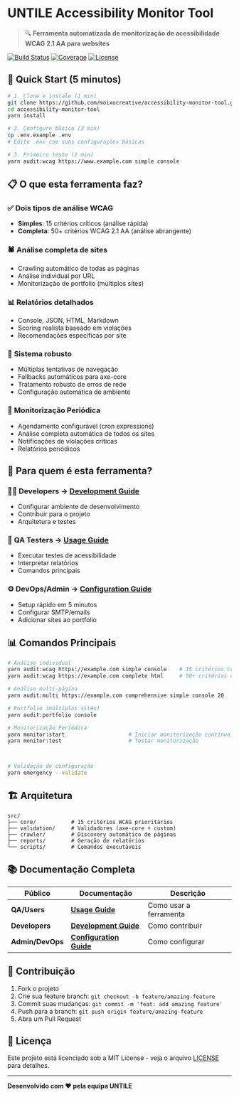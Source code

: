 # UNTILE Accessibility Monitor Tool

> 🔍 **Ferramenta automatizada de monitorização de acessibilidade WCAG 2.1 AA para websites**

[![Build Status](https://github.com/moixocreative/accessibility-monitor-tool/workflows/CI/badge.svg)](https://github.com/moixocreative/accessibility-monitor-tool/actions)
[![Coverage](https://img.shields.io/badge/coverage-85%25-green.svg)](https://github.com/moixocreative/accessibility-monitor-tool)
[![License](https://img.shields.io/badge/license-MIT-blue.svg)](LICENSE)

## 🚀 Quick Start (5 minutos)

```bash
# 1. Clone e instale (1 min)
git clone https://github.com/moixocreative/accessibility-monitor-tool.git
cd accessibility-monitor-tool
yarn install

# 2. Configure básico (2 min)
cp .env.example .env
# Edite .env com suas configurações básicas

# 3. Primeiro teste (2 min)
yarn audit:wcag https://www.example.com simple console
```

## 📋 O que esta ferramenta faz?

### ✅ **Dois tipos de análise WCAG**
- **Simples**: 15 critérios críticos (análise rápida)
- **Completa**: 50+ critérios WCAG 2.1 AA (análise abrangente)

### 🕷️ **Análise completa de sites**
- Crawling automático de todas as páginas
- Análise individual por URL
- Monitorização de portfolio (múltiplos sites)

### 📊 **Relatórios detalhados**
- Console, JSON, HTML, Markdown
- Scoring realista baseado em violações
- Recomendações específicas por site

### 🔧 **Sistema robusto**
- Múltiplas tentativas de navegação
- Fallbacks automáticos para axe-core
- Tratamento robusto de erros de rede
- Configuração automática de ambiente

### 🔄 **Monitorização Periódica**
- Agendamento configurável (cron expressions)
- Análise completa automática de todos os sites
- Notificações de violações críticas
- Relatórios periódicos

## 🎯 Para quem é esta ferramenta?

### 👨‍💻 **Developers** → [Development Guide](docs/development/)
- Configurar ambiente de desenvolvimento
- Contribuir para o projeto
- Arquitetura e testes

### 🧪 **QA Testers** → [Usage Guide](docs/usage/)
- Executar testes de acessibilidade
- Interpretar relatórios
- Comandos principais

### ⚙️ **DevOps/Admin** → [Configuration Guide](docs/configuration/)
- Setup rápido em 5 minutos
- Configurar SMTP/emails
- Adicionar sites ao portfolio

## 📊 Comandos Principais

```bash
# Análise individual
yarn audit:wcag https://example.com simple console    # 15 critérios críticos
yarn audit:wcag https://example.com complete html     # 50+ critérios completos

# Análise multi-página  
yarn audit:multi https://example.com comprehensive simple console 20

# Portfolio (múltiplos sites)
yarn audit:portfolio console

# Monitorização Periódica
yarn monitor:start                    # Iniciar monitorização contínua (semanal)
yarn monitor:test                     # Testar monitorização



# Validação de configuração
yarn emergency --validate
```

## 🏗️ Arquitetura

```
src/
├── core/           # 15 critérios WCAG prioritários
├── validation/     # Validadores (axe-core + custom)
├── crawler/        # Discovery automático de páginas
├── reports/        # Geração de relatórios
└── scripts/        # Comandos executáveis
```

## 📚 Documentação Completa

| Público | Documentação | Descrição |
|---------|--------------|-----------|
| **QA/Users** | [**Usage Guide**](docs/usage/) | Como usar a ferramenta |
| **Developers** | [**Development Guide**](docs/development/) | Como contribuir |
| **Admin/DevOps** | [**Configuration Guide**](docs/configuration/) | Como configurar |

## 🤝 Contribuição

1. Fork o projeto
2. Crie sua feature branch: `git checkout -b feature/amazing-feature`
3. Commit suas mudanças: `git commit -m 'feat: add amazing feature'`
4. Push para a branch: `git push origin feature/amazing-feature`
5. Abra um Pull Request

## 📄 Licença

Este projeto está licenciado sob a MIT License - veja o arquivo [LICENSE](LICENSE) para detalhes.

---

**Desenvolvido com ❤️ pela equipa UNTILE**